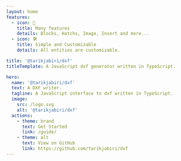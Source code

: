 ```yaml
---
layout: home
features:
  - icon: 🎉
    title: Many features
    details: Blocks, Hatchs, Image, Insert and more...
  - icon: 🛠️
    title: Simple and Customizable
    details: All entities are customizable.

title: '@tarikjabiri/dxf'
titleTemplate: A JavaScript dxf generator written in TypeScript.

hero:
  name: '@tarikjabiri/dxf'
  text: A DXF writer.
  tagline: A JavaScript interface to dxf written in TypeScript.
  image:
    src: /logo.svg
    alt: '@tarikjabiri/dxf'
  actions:
    - theme: brand
      text: Get Started
      link: /guide/
    - theme: alt
      text: View on GitHub
      link: https://github.com/tarikjabiri/dxf
---
```


<script setup>
import { 
  VPTeamPage,
  VPTeamPageTitle,
  VPTeamMembers,
  VPTeamPageSection
} from 'vitepress/theme'
const members = [
  {
    avatar: 'https://www.github.com/tarikjabiri.png',
    name: 'Tarik EL JABIRI',
    title: 'Open source developer',
    desc: 'Creator & Maintainer',
    links: [
      { icon: 'github', link: 'https://github.com/tarikjabiri' },
      { icon: 'linkedin', link: 'https://www.linkedin.com/in/tarikjabiri' },
      { icon: 'twitter', link: 'hhttps://twitter.com/TarikEljabiri1' },
      { icon: 'facebook', link: 'https://web.facebook.com/tarike.eljabiri' }
    ],
    sponsor: 'https://github.com/sponsors/dxfjs',
    org: 'dxfjs',
    orgLink: 'https://github.com/dxfjs'
  },
  {
    avatar: 'https://www.github.com/ognjen-petrovic.png',
    name: 'Ognjen Petrovic',
    desc: 'Collaborator',
    links: [
      { icon: 'github', link: 'https://github.com/ognjen-petrovic' }
    ]
  },
  {
    avatar: 'https://www.github.com/jean9696.png',
    name: 'Jean Dessane',
    desc: 'Contributor',
    links: [
      { icon: 'github', link: 'https://github.com/jean9696' }
    ]
  },
  {
    avatar: 'https://www.github.com/frederic-schwarz.png',
    name: 'Frederic Schwarz',
    title: 'Co-founder',
    links: [
      { icon: 'github', link: 'https://github.com/frederic-schwarz' }
    ],
    desc: 'Sponsor',
    org: 'Archilogic',
    orgLink: 'https://github.com/archilogic-com'
  },
  {
    avatar: 'https://github.com/ashleycoker.png',
    name: 'Ashley Coker',
    title: 'CEO',
    links: [
      { icon: 'github', link: 'https://github.com/ashleycoker' }
    ],
    desc: 'Sponsor',
    org: 'Slate',
    orgLink: 'https://github.com/weareslate'
  },
  {
    avatar: 'https://github.com/mmiscool.png',
    name: 'Mike Molinari',
    links: [
      { icon: 'github', link: 'https://github.com/mmiscool' }
    ],
    desc: 'Sponsor',
    org: 'Autodrop3d',
    orgLink: 'https://www.autodrop3d.com/'
  }
]
</script>
<VPTeamPageSection style="margin-top: 1em;">
  <template #title>Members, Contributors & Sponsors</template>
  <template #lead>This project made possible because of all wonderful peoples</template>
  <template #members>
    <VPTeamMembers size="small" :members="members" />
  </template>
</VPTeamPageSection>


